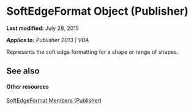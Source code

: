 
# SoftEdgeFormat Object (Publisher)

 **Last modified:** July 28, 2015

 _**Applies to:** Publisher 2013 | VBA_

Represents the soft edge formatting for a shape or range of shapes.


## See also


#### Other resources


 [SoftEdgeFormat Members (Publisher)](9cd0fb12-33e1-2caf-bed3-53b199a7e77b.md)
